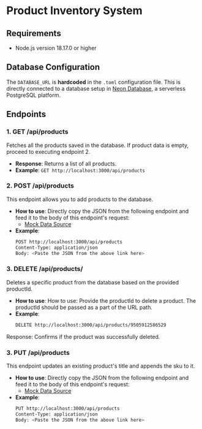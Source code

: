# Product Inventory System

## Requirements
- Node.js version 18.17.0 or higher

## Database Configuration
The `DATABASE_URL` is **hardcoded** in the `.toml` configuration file. This is directly connected to a database setup in [Neon Database](https://neon.tech), a serverless PostgreSQL platform.

## Endpoints

### 1. **GET /api/products**
Fetches all the products saved in the database. If product data is empty, proceed to executing endpoint 2.

- **Response**: Returns a list of all products.
- **Example**: `GET http://localhost:3000/api/products`

### 2. **POST /api/products**
This endpoint allows you to add products to the database.

- **How to use**: Directly copy the JSON from the following endpoint and feed it to the body of this endpoint's request:
  - [Mock Data Source](https://02557f4d-8f03-405d-a4e7-7a6483d26a04.mock.pstmn.io/get)
- **Example**:
  ```bash
  POST http://localhost:3000/api/products
  Content-Type: application/json
  Body: <Paste the JSON from the above link here>

### 3. DELETE /api/products/
Deletes a specific product from the database based on the provided productId.

- **How to use**: How to use: Provide the productId to delete a product. The productId should be passed as a part of the URL path.
- **Example**:
  ```bash
  DELETE http://localhost:3000/api/products/9505912586529

Response: Confirms if the product was successfully deleted.

### 3.  PUT /api/products
This endpoint updates an existing product's title and appends the sku to it.


- **How to use**: Directly copy the JSON from the following endpoint and feed it to the body of this endpoint's request:
  - [Mock Data Source](https://02557f4d-8f03-405d-a4e7-7a6483d26a04.mock.pstmn.io/get)
- **Example**:
  ```bash
  PUT http://localhost:3000/api/products
  Content-Type: application/json
  Body: <Paste the JSON from the above link here>


